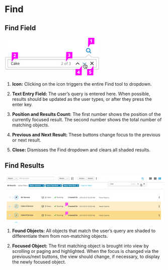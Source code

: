 # Find

## Find Field

![Find field](img/find-callout.png)

1. **Icon:** Clicking on the icon triggers the entire Find tool to dropdown.

1. **Text Entry Field:** The user’s query is entered here. When possible, results should be updated as the user types, or after they press the enter key.

1. **Position and Results Count:** The first number shows the position of the currently focused result. The second number shows the total number of matching objects.

1. **Previous and Next Result:** These buttons change focus to the previous or next result.

1. **Close:** Dismisses the Find dropdown and clears all shaded results.

## Find Results

![Find results](img/find-callout2.png)

1. **Found Objects:** All objects that match the user’s query are shaded to differentiate them from non-matching objects.

1. **Focused Object:** The first matching object is brought into view by scrolling or paging and highlighted. When the focus is changed via the previous/next buttons, the view should change, if necessary, to display the newly focused object.
